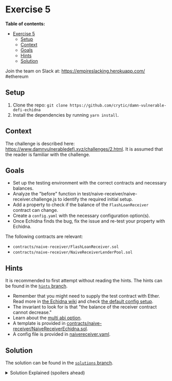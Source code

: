 # Exercise 5

**Table of contents:**

- [Exercise 5](#exercise-5)
  - [Setup](#setup)
  - [Context](#context)
  - [Goals](#goals)
  - [Hints](#hints)
  - [Solution](#solution)

Join the team on Slack at: https://empireslacking.herokuapp.com/ #ethereum

## Setup

1. Clone the repo: `git clone https://github.com/crytic/damn-vulnerable-defi-echidna`
2. Install the dependencies by running `yarn install`.

## Context

The challenge is described here: https://www.damnvulnerabledefi.xyz/challenges/2.html. It is assumed that the reader is familiar with the challenge.

## Goals

- Set up the testing environment with the correct contracts and necessary balances.
- Analyze the "before" function in test/naive-receiver/naive-receiver.challenge.js to identify the required initial setup.
- Add a property to check if the balance of the `FlashLoanReceiver` contract can change.
- Create a `config.yaml` with the necessary configuration option(s).
- Once Echidna finds the bug, fix the issue and re-test your property with Echidna.

The following contracts are relevant:

- `contracts/naive-receiver/FlashLoanReceiver.sol`
- `contracts/naive-receiver/NaiveReceiverLenderPool.sol`

## Hints

It is recommended to first attempt without reading the hints. The hints can be found in the [`hints` branch](https://github.com/crytic/damn-vulnerable-defi-echidna/tree/hints).

- Remember that you might need to supply the test contract with Ether. Read more in [the Echidna wiki](https://github.com/crytic/echidna/wiki/Config) and check [the default config setup](https://github.com/crytic/echidna/blob/master/tests/solidity/basic/default.yaml).
- The invariant to look for is that "the balance of the receiver contract cannot decrease."
- Learn about the [multi abi option](../basic/common-testing-approaches.md#external-testing).
- A template is provided in [contracts/naive-receiver/NaiveReceiverEchidna.sol](https://github.com/crytic/damn-vulnerable-defi-echidna/blob/hints/contracts/naive-receiver/NaiveReceiverEchidna.sol).
- A config file is provided in [naivereceiver.yaml](https://github.com/crytic/damn-vulnerable-defi-echidna/blob/hints/naivereceiver.yaml).

## Solution

The solution can be found in the [`solutions` branch](https://github.com/crytic/damn-vulnerable-defi-echidna/blob/solutions/contracts/naive-receiver/NaiveReceiverEchidna.sol).

[ctf]: https://www.damnvulnerabledefi.xyz/

<details>
<summary>Solution Explained (spoilers ahead)</summary>

The goal of the naive receiver challenge is to realize that any user can request a flash loan for `FlashLoanReceiver`, even if the user has no Ether.

Echidna discovers this by calling `NaiveReceiverLenderPool.flashLoan()` with the address of `FlashLoanReceiver` and any arbitrary amount.

See the example output from Echidna below:

```bash
echidna . --contract NaiveReceiverEchidna --config naivereceiver.yaml
...

echidna_test_contract_balance: failed!💥
  Call sequence:
    flashLoan(0x62d69f6867a0a084c6d313943dc22023bc263691,353073667)

...
```

</details>
